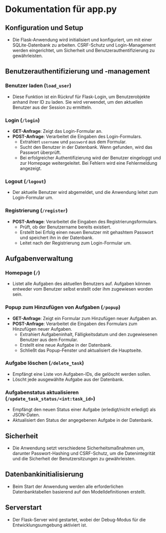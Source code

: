 
# Dokumentation für app.py

## Konfiguration und Setup
- Die Flask-Anwendung wird initialisiert und konfiguriert, um mit einer SQLite-Datenbank zu arbeiten. CSRF-Schutz und Login-Management werden eingerichtet, um Sicherheit und Benutzerauthentifizierung zu gewährleisten.

## Benutzerauthentifizierung und -management
### Benutzer laden (`load_user`)
- Diese Funktion ist ein Rückruf für Flask-Login, um Benutzerobjekte anhand ihrer ID zu laden. Sie wird verwendet, um den aktuellen Benutzer aus der Session zu ermitteln.

### Login (`/login`)
- **GET-Anfrage**: Zeigt das Login-Formular an.
- **POST-Anfrage**: Verarbeitet die Eingaben des Login-Formulars.
  - Extrahiert `username` und `password` aus dem Formular.
  - Sucht den Benutzer in der Datenbank. Wenn gefunden, wird das Passwort überprüft.
  - Bei erfolgreicher Authentifizierung wird der Benutzer eingeloggt und zur Homepage weitergeleitet. Bei Fehlern wird eine Fehlermeldung angezeigt.

### Logout (`/logout`)
- Der aktuelle Benutzer wird abgemeldet, und die Anwendung leitet zum Login-Formular um.

### Registrierung (`/register`)
- **POST-Anfrage**: Verarbeitet die Eingaben des Registrierungsformulars.
  - Prüft, ob der Benutzername bereits existiert.
  - Erstellt bei Erfolg einen neuen Benutzer mit gehashtem Passwort und speichert ihn in der Datenbank.
  - Leitet nach der Registrierung zum Login-Formular um.

## Aufgabenverwaltung
### Homepage (`/`)
- Listet alle Aufgaben des aktuellen Benutzers auf. Aufgaben können entweder vom Benutzer selbst erstellt oder ihm zugewiesen worden sein.

### Popup zum Hinzufügen von Aufgaben (`/popup`)
- **GET-Anfrage**: Zeigt ein Formular zum Hinzufügen neuer Aufgaben an.
- **POST-Anfrage**: Verarbeitet die Eingaben des Formulars zum Hinzufügen neuer Aufgaben.
  - Extrahiert Aufgabeninhalt, Fälligkeitsdatum und den zugewiesenen Benutzer aus dem Formular.
  - Erstellt eine neue Aufgabe in der Datenbank.
  - Schließt das Popup-Fenster und aktualisiert die Hauptseite.

### Aufgabe löschen (`/delete_task`)
- Empfängt eine Liste von Aufgaben-IDs, die gelöscht werden sollen.
- Löscht jede ausgewählte Aufgabe aus der Datenbank.

### Aufgabenstatus aktualisieren (`/update_task_status/<int:task_id>`)
- Empfängt den neuen Status einer Aufgabe (erledigt/nicht erledigt) als JSON-Daten.
- Aktualisiert den Status der angegebenen Aufgabe in der Datenbank.

## Sicherheit
- Die Anwendung setzt verschiedene Sicherheitsmaßnahmen um, darunter Passwort-Hashing und CSRF-Schutz, um die Datenintegrität und die Sicherheit der Benutzersitzungen zu gewährleisten.

## Datenbankinitialisierung
- Beim Start der Anwendung werden alle erforderlichen Datenbanktabellen basierend auf den Modelldefinitionen erstellt.

## Serverstart
- Der Flask-Server wird gestartet, wobei der Debug-Modus für die Entwicklungsumgebung aktiviert ist.
